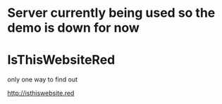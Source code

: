 # Server currently being used so the demo is down for now

# IsThisWebsiteRed

only one way to find out

http://isthiswebsite.red
